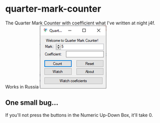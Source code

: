 # quarter-mark-counter
The Quarter Mark Counter with coefficient what I've written at night j4f. Works in Russia
![](qms.png)

## One small bug...
If you'll not press the buttons in the Numeric Up-Down Box, it'll take 0.
